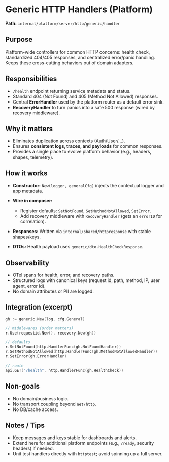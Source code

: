 # Generic HTTP Handlers (Platform)

**Path:** `internal/platform/server/http/generic/handler`

## Purpose

Platform-wide controllers for common HTTP concerns: health check, standardized 404/405 responses, and centralized error/panic handling. Keeps these cross-cutting behaviors out of domain adapters.

## Responsibilities

* `/health` endpoint returning service metadata and status.
* Standard 404 (Not Found) and 405 (Method Not Allowed) responses.
* Central **ErrorHandler** used by the platform router as a default error sink.
* **RecoveryHandler** to turn panics into a safe 500 response (wired by recovery middleware).

## Why it matters

* Eliminates duplication across contexts (Auth/User/…).
* Ensures **consistent logs, traces, and payloads** for common responses.
* Provides a single place to evolve platform behavior (e.g., headers, shapes, telemetry).

## How it works

* **Constructor:** `New(logger, generalCfg)` injects the contextual logger and app metadata.
* **Wire in composer:**

    * Register defaults: `SetNotFound`, `SetMethodNotAllowed`, `SetError`.
    * Add recovery middleware with `RecoveryHandler` (gets an `errorID` for correlation).
* **Responses:** Written via `internal/shared/httpresponse` with stable shapes/keys.
* **DTOs:** Health payload uses `generic/dto.HealthCheckResponse`.

## Observability

* OTel spans for health, error, and recovery paths.
* Structured logs with canonical keys (request id, path, method, IP, user agent, error id).
* No domain attributes or PII are logged.

## Integration (excerpt)

```go
gh := generic.New(log, cfg.General)

// middlewares (order matters)
r.Use(requestid.New(), recovery.New(gh))

// defaults
r.SetNotFound(http.HandlerFunc(gh.NotFoundHandler))
r.SetMethodNotAllowed(http.HandlerFunc(gh.MethodNotAllowedHandler))
r.SetError(gh.ErrorHandler)

// route
api.GET("/health", http.HandlerFunc(gh.HealthCheck))
```

## Non-goals

* No domain/business logic.
* No transport coupling beyond `net/http`.
* No DB/cache access.

## Notes / Tips

* Keep messages and keys stable for dashboards and alerts.
* Extend here for additional platform endpoints (e.g., `/ready`, security headers) if needed.
* Unit test handlers directly with `httptest`; avoid spinning up a full server.
